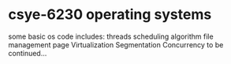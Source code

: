 # csye-6230 operating systems
some basic os code
includes:
threads
scheduling algorithm
file management
page
Virtualization
Segmentation
Concurrency
to be continued...
